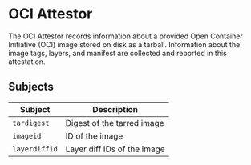 # OCI Attestor

The OCI Attestor records information about a provided Open Container Initiative (OCI) image stored on disk as a tarball.
Information about the image tags, layers, and manifest are collected and reported in this
attestation.

## Subjects

| Subject | Description |
| ------- | ----------- |
| `tardigest` | Digest of the tarred image |
| `imageid` | ID of the image |
| `layerdiffid` | Layer diff IDs of the image |
